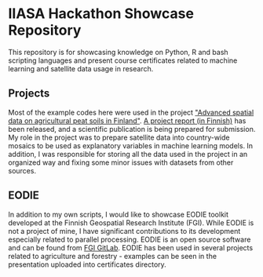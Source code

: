 # IIASA Hackathon Showcase Repository

This repository is for showcasing knowledge on Python, R and bash scripting languages and present course certificates related to machine learning and satellite data usage in research. 

## Projects

Most of the example codes here were used in the project ["Advanced spatial data on agricultural peat soils in Finland"](https://www.luke.fi/en/projects/maatu-01). [A project report (in Finnish)](https://jukuri.luke.fi/handle/10024/554258) has been released, and a scientific publication is being prepared for submission. My role in the project was to prepare satellite data into country-wide mosaics to be used as explanatory variables in machine learning models. In addition, I was responsible for storing all the data used in the project in an organized way and fixing some minor issues with datasets from other sources. 

## EODIE

In addition to my own scripts, I would like to showcase EODIE toolkit developed at the Finnish Geospatial Research Institute (FGI). While EODIE is not a project of mine, I have significant contributions to its development especially related to parallel processing. EODIE is an open source software and can be found from [FGI GitLab](https://gitlab.com/fgi_nls/public/EODIE). EODIE has been used in several projects related to agriculture and forestry - examples can be seen in the presentation uploaded into certificates directory. 
